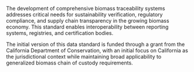 The development of comprehensive biomass traceability systems addresses critical needs for sustainability verification, regulatory compliance, and supply chain transparency in the growing biomass economy. This standard enables interoperability between reporting systems, registries, and certification bodies.

The initial version of this data standard is funded through a grant from the California Department of Conservation, with an initial focus on California as the jurisdictional context while maintaining broad applicability to generalized biomass chain of custody requirements.